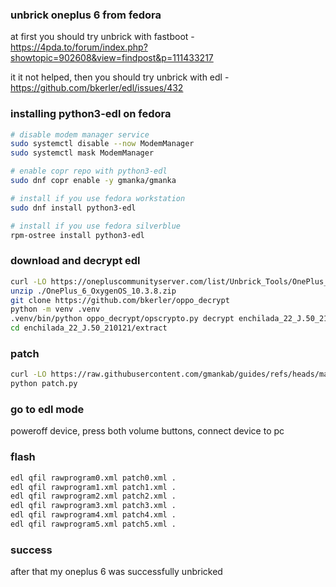 ### unbrick oneplus 6 from fedora

at first you should try unbrick with fastboot - https://4pda.to/forum/index.php?showtopic=902608&view=findpost&p=111433217

it it not helped, then you should try unbrick with edl - https://github.com/bkerler/edl/issues/432

### installing python3-edl on fedora

```sh
# disable modem manager service
sudo systemctl disable --now ModemManager
sudo systemctl mask ModemManager

# enable copr repo with python3-edl
sudo dnf copr enable -y gmanka/gmanka

# install if you use fedora workstation
sudo dnf install python3-edl

# install if you use fedora silverblue
rpm-ostree install python3-edl
```
### download and decrypt edl

```sh
curl -LO https://onepluscommunityserver.com/list/Unbrick_Tools/OnePlus_6/Q/OnePlus_6_OxygenOS_10.3.8.zip
unzip ./OnePlus_6_OxygenOS_10.3.8.zip
git clone https://github.com/bkerler/oppo_decrypt
python -m venv .venv
.venv/bin/python oppo_decrypt/opscrypto.py decrypt enchilada_22_J.50_210121/enchilada_22_J.50_210121.ops
cd enchilada_22_J.50_210121/extract
```

### patch

```sh
curl -LO https://raw.githubusercontent.com/gmankab/guides/refs/heads/main/unbrick/patch.py
python patch.py
```

### go to edl mode

poweroff device, press both volume buttons, connect device to pc

### flash

```sh
edl qfil rawprogram0.xml patch0.xml .
edl qfil rawprogram1.xml patch1.xml .
edl qfil rawprogram2.xml patch2.xml .
edl qfil rawprogram3.xml patch3.xml .
edl qfil rawprogram4.xml patch4.xml .
edl qfil rawprogram5.xml patch5.xml .
```

### success

after that my oneplus 6 was successfully unbricked

